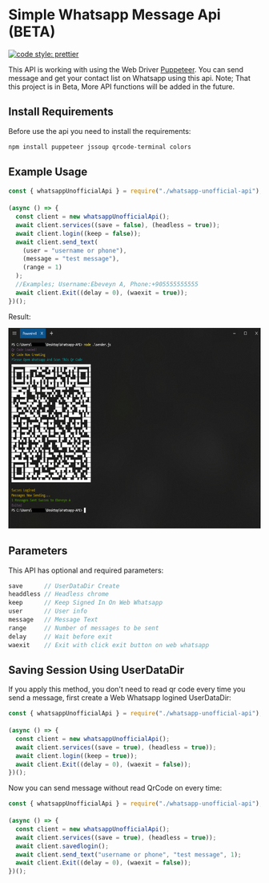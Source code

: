 # Simple Whatsapp Message Api (BETA)
[![code style: prettier](https://img.shields.io/badge/code_style-prettier-ff69b4.svg?style=flat-square)](https://github.com/prettier/prettier)

This API is working with using the Web Driver [Puppeteer](https://github.com/puppeteer/puppeteer). You can send message and get your contact list on Whatsapp using this api. Note; That this project is in Beta, More API functions will be added in the future.  

## Install Requirements
Before use the api you need to install the requirements:
```bash
npm install puppeteer jssoup qrcode-terminal colors
```

## Example Usage
```javascript
const { whatsappUnofficialApi } = require("./whatsapp-unofficial-api");

(async () => {
  const client = new whatsappUnofficialApi();
  await client.services((save = false), (headless = true));
  await client.login((keep = false));
  await client.send_text(
    (user = "username or phone"),
    (message = "test message"),
    (range = 1)
  );
  //Examples; Username:Ebeveyn A, Phone:+905555555555
  await client.Exit((delay = 0), (waexit = true));
})();
```
Result:

<img src="pictures/screenshot_0.PNG" height="400">

## Parameters

This API has optional and required parameters:

```javascript
save      // UserDataDir Create
headdless // Headless chrome
keep      // Keep Signed In On Web Whatsapp       
user      // User info
message   // Message Text
range     // Number of messages to be sent
delay     // Wait before exit
waexit    // Exit with click exit button on web whatsapp
```

## Saving Session Using UserDataDir

If you apply this method, you don't need to read qr code every time you send a message, first create a Web Whatsapp logined UserDataDir:

```javascript
const { whatsappUnofficialApi } = require("./whatsapp-unofficial-api");

(async () => {
  const client = new whatsappUnofficialApi();
  await client.services((save = true), (headless = true));
  await client.login((keep = true));
  await client.Exit((delay = 0), (waexit = false));
})();
```

Now you can send message without read QrCode on every time:

```javascript
const { whatsappUnofficialApi } = require("./whatsapp-unofficial-api");

(async () => {
  const client = new whatsappUnofficialApi();
  await client.services((save = true), (headless = true));
  await client.savedlogin();
  await client.send_text("username or phone", "test message", 1);
  await client.Exit((delay = 0), (waexit = false));
})();
```
